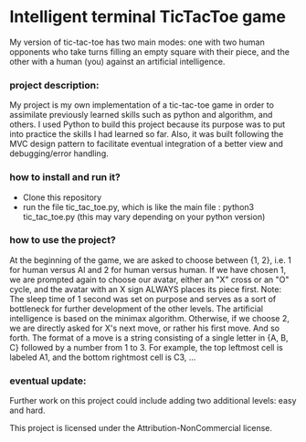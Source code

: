 # Intelligent terminal TicTacToe game

My version of tic-tac-toe has two main modes: one with two human opponents who take turns filling an empty square with their piece, and the other with a human (you) against an artificial intelligence.

### project description:
My project is my own implementation of a tic-tac-toe game in order to assimilate previously learned skills such as python and algorithm, and others.
I used Python to build this project because its purpose was to put into practice the skills I had learned so far. Also, it was built following the MVC design pattern to facilitate eventual integration of a better view and debugging/error handling.

### how to install and run it?
- Clone this repository
- run the file tic_tac_toe.py, which is like the main file : python3 tic_tac_toe.py (this may vary depending on your python version)

### how to use the project?
At the beginning of the game, we are asked to choose between {1, 2}, i.e. 1 for human versus AI and 2 for human versus human.
If we have chosen 1, we are prompted again to choose our avatar, either an "X" cross or an "O" cycle, and the avatar with an X sign ALWAYS places its piece first.
Note: The sleep time of 1 second was set on purpose and serves as a sort of bottleneck for further development of the other levels. The artificial intelligence is based on the minimax algorithm.
Otherwise, if we choose 2, we are directly asked for X's next move, or rather his first move. And so forth.
The format of a move is a string consisting of a single letter in {A, B, C} followed by a number from 1 to 3. For example, the top leftmost cell is labeled A1, and the bottom rightmost cell is C3, ...

### eventual update:
Further work on this project could include adding two additional levels: easy and hard.








This project is licensed under the Attribution-NonCommercial license.